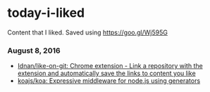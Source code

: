 # today-i-liked 
Content that I liked. Saved using https://goo.gl/Wj595G 

### August 8, 2016
- [Idnan/like-on-git: Chrome extension - Link a repository with the extension and automatically save the links to content you like](https://github.com/Idnan/like-on-git) 
- [koajs/koa: Expressive middleware for node.js using generators](https://github.com/koajs/koa) 
